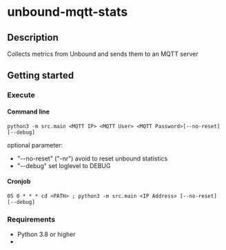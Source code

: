 # unbound-mqtt-stats

## Description

Collects metrics from Unbound and sends them to an MQTT server

## Getting started

### Execute

#### Command line

`python3 -m src.main <MQTT IP> <MQTT User> <MQTT Password>[--no-reset] [--debug]`

optional parameter:

* "--no-reset" ("-nr") avoid to reset unbound statistics
* "--debug" set loglevel to DEBUG

#### Cronjob

`05 0 * * * cd <PATH> ; python3 -m src.main <IP Address> [--no-reset] [--debug]`

### Requirements

* Python 3.8 or higher
* 
